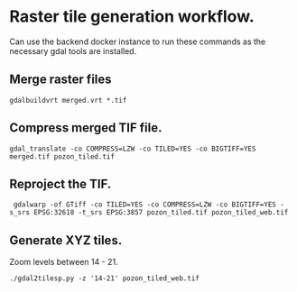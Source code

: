 # Raster tile generation workflow.

Can use the backend docker instance to run these commands as the necessary gdal tools are installed.

## Merge raster files

```
gdalbuildvrt merged.vrt *.tif
```

## Compress merged TIF file.

```
gdal_translate -co COMPRESS=LZW -co TILED=YES -co BIGTIFF=YES merged.tif pozon_tiled.tif
```

## Reproject the TIF.

```
 gdalwarp -of GTiff -co TILED=YES -co COMPRESS=LZW -co BIGTIFF=YES -s_srs EPSG:32618 -t_srs EPSG:3857 pozon_tiled.tif pozon_tiled_web.tif

```

## Generate XYZ tiles.

Zoom levels between 14 - 21.

```
./gdal2tilesp.py -z '14-21' pozon_tiled_web.tif
```
